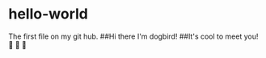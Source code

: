 # hello-world
The first file on my git hub.
##Hi there I'm dogbird!
##It's cool to meet you!
:yellow_heart: :sparkling_heart: :blue_heart:
